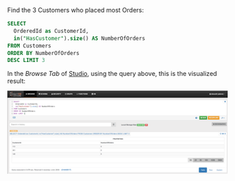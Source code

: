 Find the 3 Customers who placed most Orders:

```sql
SELECT 
  OrderedId as CustomerId,
  in("HasCustomer").size() AS NumberOfOrders 
FROM Customers 
ORDER BY NumberOfOrders 
DESC LIMIT 3
```

In the _Browse Tab_ of [Studio](../../../studio/README.md), using the query above, this is the visualized result:

![](../../../images/demo-dbs/social-travel-agency/query_20_browse.png)